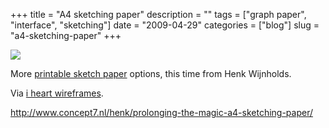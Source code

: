 +++
title = "A4 sketching paper"
description = ""
tags = ["graph paper", "interface", "sketching"]
date = "2009-04-29"
categories = ["blog"]
slug = "a4-sketching-paper"
+++



  <div class="notebook-screenshot"><a href="http://www.concept7.nl/henk/prolonging-the-magic-a4-sketching-paper/"><img src="/media/bluga/wt49f864c0a934a.jpg"/></a></div><p>More <a href="http://www.concept7.nl/henk/prolonging-the-magic-a4-sketching-paper/">printable sketch paper</a> options, this time from Henk Wijnholds.</p>
<p>Via <a href="http://wireframes.tumblr.com/post/101255950/concept7-a4-sketching-paper-via-lilit">i heart wireframes</a>.</p>
    
  <a href="http://www.concept7.nl/henk/prolonging-the-magic-a4-sketching-paper/">http://www.concept7.nl/henk/prolonging-the-magic-a4-sketching-paper/</a>
